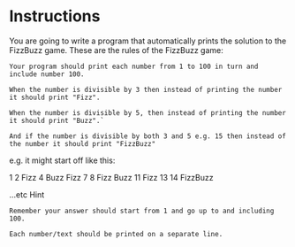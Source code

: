 # Instructions

You are going to write a program that automatically prints the solution to the FizzBuzz game. These are the rules of the FizzBuzz game:

    Your program should print each number from 1 to 100 in turn and include number 100.

    When the number is divisible by 3 then instead of printing the number it should print "Fizz".

    When the number is divisible by 5, then instead of printing the number it should print "Buzz".`

    And if the number is divisible by both 3 and 5 e.g. 15 then instead of the number it should print "FizzBuzz"

e.g. it might start off like this:

1
2
Fizz
4
Buzz
Fizz
7
8
Fizz
Buzz
11
Fizz
13
14
FizzBuzz

...etc
Hint

    Remember your answer should start from 1 and go up to and including 100.

    Each number/text should be printed on a separate line.

